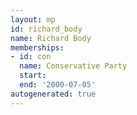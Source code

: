 ```yaml
---
layout: mp
id: richard_body
name: Richard Body
memberships:
- id: con
  name: Conservative Party
  start: 
  end: '2000-07-05'
autogenerated: true
---
```


